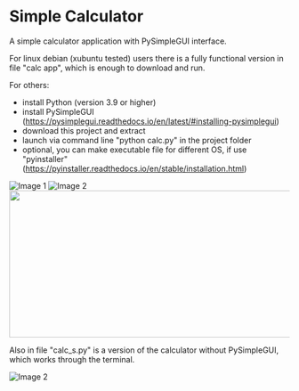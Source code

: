 # Simple Calculator
A simple calculator application with PySimpleGUI interface.

For linux debian (xubuntu tested) users there is a fully functional version in file "calc app", which is enough to download and run.

For others:
- install Python (version 3.9 or higher)
- install PySimpleGUI (https://pysimplegui.readthedocs.io/en/latest/#installing-pysimplegui)
- download this project and extract
- launch via command line "python calc.py" in the project folder
- optional, you can make executable file for different OS, if use "pyinstaller" (https://pyinstaller.readthedocs.io/en/stable/installation.html)

![Image 1](https://github.com/lestec-al/simple-calculator/raw/main/images/calc_pic_1.png)
![Image 2](https://github.com/lestec-al/simple-calculator/raw/main/images/calc_pic_2.png)
<img src="https://github.com/lestec-al/simple-calculator/raw/main/images/calc_pic_2.png" width="550" height="264" />

Also in file "calc_s.py" is a version of the calculator without PySimpleGUI, which works through the terminal.

![Image 2](https://github.com/lestec-al/simple-calculator/raw/main/images/calc_pic_c.png)
